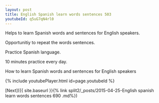 ```yaml
---
layout: post
title: English Spanish learn words sentences 503 
youtubeId: q5uG7qN4rl0
---
```

 
 
Helps to learn Spanish words and sentences for English speakers.

Opportunitiy to repeat the words sentences. 

Practice Spanish language. 
 
10 minutes practice every day. 
 
How to learn Spanish words and sentences for English speakers 
 
{% include youtubePlayer.html id=page.youtubeId %}
 
 
[Next]({{ site.baseurl }}{% link  split2/_posts/2015-04-25-English spanish learn words sentences 690 .md%})
 
